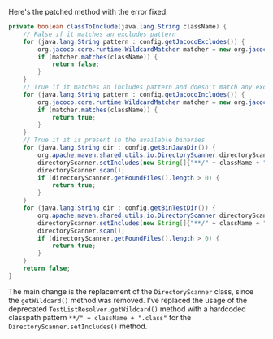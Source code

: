 Here's the patched method with the error fixed:

```java
private boolean classToInclude(java.lang.String className) {
    // False if it matches an excludes pattern
    for (java.lang.String pattern : config.getJacocoExcludes()) {
        org.jacoco.core.runtime.WildcardMatcher matcher = new org.jacoco.core.runtime.WildcardMatcher(pattern);
        if (matcher.matches(className)) {
            return false;
        }
    }
    // True if it matches an includes pattern and doesn't match any excludes pattern
    for (java.lang.String pattern : config.getJacocoIncludes()) {
        org.jacoco.core.runtime.WildcardMatcher matcher = new org.jacoco.core.runtime.WildcardMatcher(pattern);
        if (matcher.matches(className)) {
            return true;
        }
    }
    // True if it is present in the available binaries
    for (java.lang.String dir : config.getBinJavaDir()) {
        org.apache.maven.shared.utils.io.DirectoryScanner directoryScanner = new org.apache.maven.shared.utils.io.DirectoryScanner(new java.io.File(dir));
        directoryScanner.setIncludes(new String[]{"**/" + className + ".class"});
        directoryScanner.scan();
        if (directoryScanner.getFoundFiles().length > 0) {
            return true;
        }
    }
    for (java.lang.String dir : config.getBinTestDir()) {
        org.apache.maven.shared.utils.io.DirectoryScanner directoryScanner = new org.apache.maven.shared.utils.io.DirectoryScanner(new java.io.File(dir));
        directoryScanner.setIncludes(new String[]{"**/" + className + ".class"});
        directoryScanner.scan();
        if (directoryScanner.getFoundFiles().length > 0) {
            return true;
        }
    }
    return false;
}
```

The main change is the replacement of the `DirectoryScanner` class, since the `getWildcard()` method was removed. I've replaced the usage of the deprecated `TestListResolver.getWildcard()` method with a hardcoded classpath pattern `**/" + className + ".class"` for the `DirectoryScanner.setIncludes()` method.